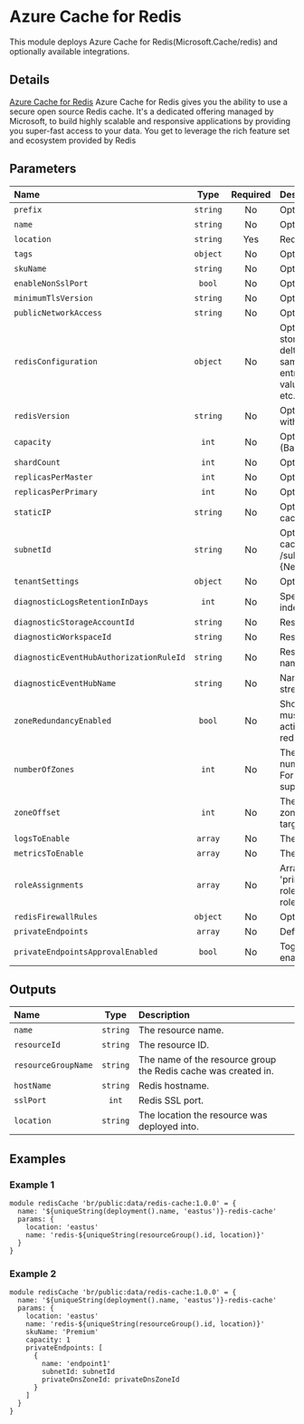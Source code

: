 # Azure Cache for Redis

This module deploys Azure Cache for Redis(Microsoft.Cache/redis) and optionally available integrations.

## Details

[Azure Cache for Redis](https://azure.microsoft.com/en-us/pricing/details/cache/)  Azure Cache for Redis gives you the ability to use a secure open source Redis cache. It's a dedicated offering managed by Microsoft, to build highly scalable and responsive applications by providing you super-fast access to your data. You get to leverage the rich feature set and ecosystem provided by Redis

## Parameters

| Name                                    | Type     | Required | Description                                                                                                                                                                                                                                                                                                                                                                                                          |
| :-------------------------------------- | :------: | :------: | :------------------------------------------------------------------------------------------------------------------------------------------------------------------------------------------------------------------------------------------------------------------------------------------------------------------------------------------------------------------------------------------------------------------- |
| `prefix`                                | `string` | No       | Optional. The prefix of the Redis cache resource name.                                                                                                                                                                                                                                                                                                                                                               |
| `name`                                  | `string` | No       | Optional. The name of the Redis cache resource.                                                                                                                                                                                                                                                                                                                                                                      |
| `location`                              | `string` | Yes      | Required. The location to deploy the Redis cache service.                                                                                                                                                                                                                                                                                                                                                            |
| `tags`                                  | `object` | No       | Optional. Tags of the resource.                                                                                                                                                                                                                                                                                                                                                                                      |
| `skuName`                               | `string` | No       | Optional. The type of Redis cache to deploy.                                                                                                                                                                                                                                                                                                                                                                         |
| `enableNonSslPort`                      | `bool`   | No       | Optional. Specifies whether the non-ssl Redis server port (6379) is enabled.                                                                                                                                                                                                                                                                                                                                         |
| `minimumTlsVersion`                     | `string` | No       | Optional. Requires clients to use a specified TLS version (or higher) to connect.                                                                                                                                                                                                                                                                                                                                    |
| `publicNetworkAccess`                   | `string` | No       | Optional. Whether or not public network access is allowed for this resource.                                                                                                                                                                                                                                                                                                                                         |
| `redisConfiguration`                    | `object` | No       | Optional. All Redis Settings. Few possible keys: rdb-backup-enabled,rdb-storage-connection-string,rdb-backup-frequency,maxmemory-delta,maxmemory-policy,notify-keyspace-events,maxmemory-samples,slowlog-log-slower-than,slowlog-max-len,list-max-ziplist-entries,list-max-ziplist-value,hash-max-ziplist-entries,hash-max-ziplist-value,set-max-intset-entries,zset-max-ziplist-entries,zset-max-ziplist-value etc. |
| `redisVersion`                          | `string` | No       | Optional. Redis version. Only major version will be used in PUT/PATCH request with current valid values: (4, 6).                                                                                                                                                                                                                                                                                                     |
| `capacity`                              | `int`    | No       | Optional. The size of the Redis cache to deploy. Valid values: for C (Basic/Standard) family (0, 1, 2, 3, 4, 5, 6), for P (Premium) family (1, 2, 3, 4).                                                                                                                                                                                                                                                             |
| `shardCount`                            | `int`    | No       | Optional. The number of shards to be created on a Premium Cluster Cache.                                                                                                                                                                                                                                                                                                                                             |
| `replicasPerMaster`                     | `int`    | No       | Optional. Amount of replicas to create per master for this Redis Cache.                                                                                                                                                                                                                                                                                                                                              |
| `replicasPerPrimary`                    | `int`    | No       | Optional. Amount of replicas to create per primary for this Redis Cache.                                                                                                                                                                                                                                                                                                                                             |
| `staticIP`                              | `string` | No       | Optional. Static IP address. Optionally, may be specified when deploying a Redis cache inside an existing Azure Virtual Network; auto assigned by default.                                                                                                                                                                                                                                                           |
| `subnetId`                              | `string` | No       | Optional. The full resource ID of a subnet in a virtual network to deploy the Redis cache in. Example format: /subscriptions/{subscriptionId}/resourceGroups/{resourceGroupName}/Microsoft.{Network|ClassicNetwork}/VirtualNetworks/vnet1/subnets/subnet1.                                                                                                                                                           |
| `tenantSettings`                        | `object` | No       | Optional. A dictionary of tenant settings.                                                                                                                                                                                                                                                                                                                                                                           |
| `diagnosticLogsRetentionInDays`         | `int`    | No       | Specifies the number of days that logs will be kept for; a value of 0 will retain data indefinitely.                                                                                                                                                                                                                                                                                                                 |
| `diagnosticStorageAccountId`            | `string` | No       | Resource ID of the diagnostic storage account.                                                                                                                                                                                                                                                                                                                                                                       |
| `diagnosticWorkspaceId`                 | `string` | No       | Resource ID of the diagnostic log analytics workspace.                                                                                                                                                                                                                                                                                                                                                               |
| `diagnosticEventHubAuthorizationRuleId` | `string` | No       | Resource ID of the diagnostic event hub authorization rule for the Event Hubs namespace in which the event hub should be created or streamed to.                                                                                                                                                                                                                                                                     |
| `diagnosticEventHubName`                | `string` | No       | Name of the diagnostic event hub within the namespace to which logs are streamed. Without this, an event hub is created for each log category.                                                                                                                                                                                                                                                                       |
| `zoneRedundancyEnabled`                 | `bool`   | No       | Should Zone Redundancy be enabled for this Redis Cache? The target Region must support availability zones, therefore even if this is set true, it will only activate zone redudancy in a supported region. Set this false to disable zone redundancy completely, regardless if a region supports availability zones.                                                                                                 |
| `numberOfZones`                         | `int`    | No       | The number of logical zones to enable for the Redis Cache. The default is 3. The number must be a positive integer from 1 to 3. Use 1 for single-zoned resources. For multi-zoned resources, the value must be less than or equal to the number of supported zones.                                                                                                                                                  |
| `zoneOffset`                            | `int`    | No       | The offset from the starting logical availability zone. An error will be returned if zoneOffset plus numberOfZones exceeds the number of supported zones in the target Region.                                                                                                                                                                                                                                       |
| `logsToEnable`                          | `array`  | No       | The name of logs that will be streamed.                                                                                                                                                                                                                                                                                                                                                                              |
| `metricsToEnable`                       | `array`  | No       | The name of metrics that will be streamed.                                                                                                                                                                                                                                                                                                                                                                           |
| `roleAssignments`                       | `array`  | No       | Array of role assignment objects that contain the 'roleDefinitionIdOrName' and 'principalId' to define RBAC role assignments on this resource. In the roleDefinitionIdOrName attribute, you can provide either the display name of the role definition, or its fully qualified ID                                                                                                                                    |
| `redisFirewallRules`                    | `object` | No       | Optional. Firewall rule for the redis cache                                                                                                                                                                                                                                                                                                                                                                          |
| `privateEndpoints`                      | `array`  | No       | Define Private Endpoints that should be created for Azure Redis Cache.                                                                                                                                                                                                                                                                                                                                               |
| `privateEndpointsApprovalEnabled`       | `bool`   | No       | Toggle if Private Endpoints manual approval for Azure Redis Cache should be enabled.                                                                                                                                                                                                                                                                                                                                 |

## Outputs

| Name                | Type     | Description                                                    |
| :------------------ | :------: | :------------------------------------------------------------- |
| `name`              | `string` | The resource name.                                             |
| `resourceId`        | `string` | The resource ID.                                               |
| `resourceGroupName` | `string` | The name of the resource group the Redis cache was created in. |
| `hostName`          | `string` | Redis hostname.                                                |
| `sslPort`           | `int`    | Redis SSL port.                                                |
| `location`          | `string` | The location the resource was deployed into.                   |

## Examples

### Example 1

```bicep
module redisCache 'br/public:data/redis-cache:1.0.0' = {
  name: '${uniqueString(deployment().name, 'eastus')}-redis-cache'
  params: {
    location: 'eastus'
    name: 'redis-${uniqueString(resourceGroup().id, location)}'
  }
}
```

### Example 2

```
module redisCache 'br/public:data/redis-cache:1.0.0' = {
  name: '${uniqueString(deployment().name, 'eastus')}-redis-cache'
  params: {
    location: 'eastus'
    name: 'redis-${uniqueString(resourceGroup().id, location)}'
    skuName: 'Premium'
    capacity: 1
    privateEndpoints: [
      {
        name: 'endpoint1'
        subnetId: subnetId
        privateDnsZoneId: privateDnsZoneId
      }
    ]
  }
}
```